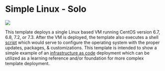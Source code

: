 ﻿# Simple Linux - Solo

<a href="https://portal.azure.us/#create/Microsoft.Template/uri/https%3A%2F%2Fraw.githubusercontent.com%2FOSEHRA%2FVistA-in-the-Cloud%2Fmaster%2FAzure%2FSimple%20Linux%20-%20Solo%2FLinuxVirtualMachine.json" target="_blank"><img src="http://azuredeploy.net/deploybutton.png"/></a>
                                                                
This template deploys a single Linux based VM running CentOS version 6.7, 6.8, 7.2, or 7.3.  After the VM is deployed, the template also executes a shell [script](https://github.com/OSEHRA/VistA-in-the-Cloud/blob/master/Azure/Simple%20Linux%20-%20Solo/custScript.sh) which would serve to configure the operating system with the proper updates, packages, & customizations.  This template is intended to show a simple example of an [infrastructure as code](https://github.com/OSEHRA/VistA-in-the-Cloud/blob/master/Azure/Simple%20Linux%20-%20Solo/LinuxVirtualMachine.json) deployment which can be utilized as a learning reference and/or foundation for more complex template deployment.